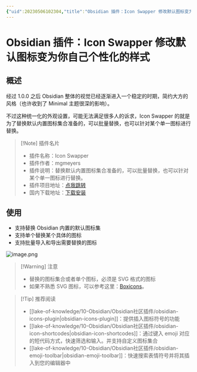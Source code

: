 ```yaml
---
{"uid":20230506102304,"title":"Obsidian 插件：Icon Swapper 修改默认图标变为你自己个性化的样式","tags":["Obsidian","插件","图标","自定义"],"description":"Obsidian 插件：Icon Swapper 修改默认图标变为你自己个性化的样式","author":"OS","type":"other","draft":false,"editable":false,"modified":20230603021244,"dg-publish":true,"permalink":"/lake-of-knowledge/10-obsidian/obsidian/obsidian-icon-swapper/","dgPassFrontmatter":true}
---
```



# Obsidian 插件：Icon Swapper 修改默认图标变为你自己个性化的样式

## 概述

经过 1.0.0 之后 Obsidian 整体的视觉已经逐渐进入一个稳定的时期，简约大方的风格（也许收到了 Minimal 主题很深的影响）。

不过这种统一化的外观设置，可能无法满足很多人的诉求，Icon Swapper 的就是为了替换默认内置图标集合准备的，可以批量替换，也可以针对某个单一图标进行替换。

> [!Note] 插件名片
> - 插件名称：Icon Swapper
> - 插件作者：mgmeyers
> - 插件说明：替换默认内置图标集合准备的，可以批量替换，也可以针对某个单一图标进行替换。
> - 插件项目地址：[点我跳转](https://github.com/mgmeyers/obsidian-icon-swapper)
> - 国内下载地址：[下载安装](https://pkmer.cn/products/plugin/pluginMarket/?obsidian-icon-swapper)

## 使用

- 支持替换 Obsidian 内置的默认图标集
- 支持单个替换某个具体的图标
- 支持批量导入和导出需要替换的图标

![image.png](https://cdn.pkmer.cn/images/20230506102910.png!pkmer)

>[!Warning] 注意
>- 替换的图标集合或者单个图标，必须是 SVG 格式的图标
>- 如果不熟悉 SVG 图标，可以参考这里：[Boxicons](https://boxicons.com/)。

> [!Tip] 推荐阅读
> - [[lake-of-knowledge/10-Obsidian/Obsidian社区插件/obsidian-icons-plugin\|obsidian-icons-plugin]]：提供插入图标符号的功能
> - [[lake-of-knowledge/10-Obsidian/Obsidian社区插件/obsidian-icon-shortcodes\|obsidian-icon-shortcodes]]：通过键入 emoji 对应的短代码方式，快速筛选和输入。并支持自定义图标集合
> - [[lake-of-knowledge/10-Obsidian/Obsidian社区插件/obsidian-emoji-toolbar\|obsidian-emoji-toolbar]]：快速搜索表情符号并将其插入到您的编辑器中